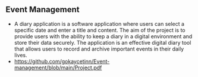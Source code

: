 ## Event Management

- A diary application is a software application where users can select a specific date and enter a title and content. The aim of the project is to provide users with the ability to keep a diary in a digital environment and store their data securely. The application is an effective digital diary tool that allows users to record and archive important events in their daily lives.
- https://github.com/gokaycetinn/Event-management/blob/main/Project.pdf
